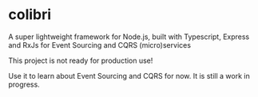 # colibri
A super lightweight framework for Node.js, built with Typescript, Express and RxJs for Event Sourcing and CQRS (micro)services

This project is not ready for production use!

Use it to learn about Event Sourcing and CQRS for now. It is still a work in progress.
